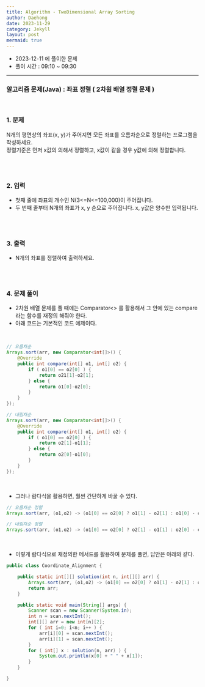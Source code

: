 ```yaml
---
title: Algorithm - TwoDimensional Array Sorting
author: Daehong
date: 2023-11-29
category: Jekyll
layout: post
mermaid: true
---
```


* 2023-12-11 에 풀이한 문제
* 풀이 시간 : 09:10 ~ 09:30

<hr>

### 알고리즘 문제(Java) : 좌표 정렬 ( 2차원 배열 정렬 문제 )

<br>

### 1. 문제
N개의 평면상의 좌표(x, y)가 주어지면 모든 좌표를 오름차순으로 정렬하는 프로그램을 작성하세요.
<br>
정렬기준은 먼저 x값의 의해서 정렬하고, x값이 같을 경우 y값에 의해 정렬합니다.

<br>
<br>

### 2. 입력
* 첫째 줄에 좌표의 개수인 N(3<=N<=100,000)이 주어집니다.
* 두 번째 줄부터 N개의 좌표가 x, y 순으로 주어집니다. x, y값은 양수만 입력됩니다.

<br>
<br>

### 3. 출력
* N개의 좌표를 정렬하여 출력하세요.

<br>
<br>

### 4. 문제 풀이
* 2차원 배열 문제를 풀 때에는 Comparator<> 를 활용해서 그 안에 있는 compare 라는 함수를 재정의 해줘야 한다.
* 아래 코드는 기본적인 코드 예제이다.

<br>

```java
// 오름차순
Arrays.sort(arr, new Comparator<int[]>() {
	@Override
	public int compare(int[] o1, int[] o2) {
		if ( o1[0] == o2[0] ) {
			return o21[1]-o2[1];
		} else {
			return o1[0]-o2[0];
		}
	}
});

// 내림차순
Arrays.sort(arr, new Comparator<int[]>() {
	@Override
	public int compare(int[] o1, int[] o2) {
		if ( o1[0] == o2[0] ) {
			return o2[1]-o1[1];
		} else {
			return o2[0]-o1[0];
		}
	}
});
```

<br>

* 그러나 람다식을 활용하면, 훨씬 간단하게 바꿀 수 있다.

```java
// 오름차순 정렬
Arrays.sort(arr, (o1,o2) -> (o1[0] == o2[0] ? o1[1] - o2[1] : o1[0] - o2[0]));

// 내림차순 정렬
Arrays.sort(arr, (o1,o2) -> (o1[0] == o2[0] ? o2[1] - o1[1] : o2[0] - o1[0]));
```

<br>

* 이렇게 람다식으로 재정의한 메서드를 활용하여 문제를 풀면, 답안은 아래와 같다.

```java
public class Coordinate_Alignment {

    public static int[][] solution(int n, int[][] arr) {
        Arrays.sort(arr, (o1,o2) -> (o1[0] == o2[0] ? o1[1] - o2[1] : o1[0] - o2[0]));
        return arr;
    }

    public static void main(String[] args) {
        Scanner scan = new Scanner(System.in);
        int n = scan.nextInt();
        int[][] arr = new int[n][2];
        for ( int i=0; i<n; i++ ) {
            arr[i][0] = scan.nextInt();
            arr[i][1] = scan.nextInt();
        }
        for ( int[] x : solution(n, arr) ) {
            System.out.println(x[0] + " " + x[1]);
        }
    }

}
```


<br>
<br>
<br>
<br>
<br>
